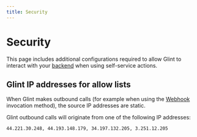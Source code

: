 ```yaml
---
title: Security
---
```


# Security

This page includes additional configurations required to allow Glint to interact with your [backend](../setup-backend/setup-backend.md) when using self-service actions.

## Glint IP addresses for allow lists

When Glint makes outbound calls (for example when using the [Webhook](../setup-backend/webhook/webhook.md) invocation method), the source IP addresses are static.

Glint outbound calls will originate from one of the following IP addresses:

```text showLineNumbers
44.221.30.248, 44.193.148.179, 34.197.132.205, 3.251.12.205
```
